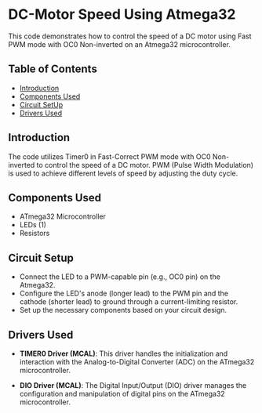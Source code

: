  # DC-Motor Speed Using Atmega32

This code demonstrates how to control the speed of a DC motor using Fast PWM mode with OC0 Non-inverted on an Atmega32 microcontroller.
## Table of Contents
- [Introduction](#introduction)
- [Components Used](#components-used)
- [Circuit SetUp](#circuit-setup)
- [Drivers Used](#drivers-used)

## Introduction

The code utilizes Timer0 in Fast-Correct PWM mode with OC0 Non-inverted to control the speed of a DC motor. PWM (Pulse Width Modulation) is used to achieve different levels of speed by adjusting the duty cycle.

## Components Used

- ATmega32 Microcontroller
- LEDs (1)
- Resistors

## Circuit Setup
- Connect the LED to a PWM-capable pin (e.g., OC0 pin) on the Atmega32.
- Configure the LED's anode (longer lead) to the PWM pin and the cathode (shorter lead) to ground through a current-limiting resistor.
- Set up the necessary components based on your circuit design.

## Drivers Used

- **TIMER0 Driver (MCAL)**: This driver handles the initialization and interaction with the Analog-to-Digital Converter (ADC) on the ATmega32 microcontroller.

- **DIO Driver (MCAL)**: The Digital Input/Output (DIO) driver manages the configuration and manipulation of digital pins on the ATmega32 microcontroller.

